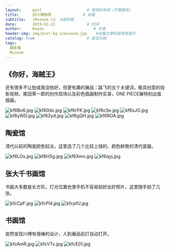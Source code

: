 ```yaml
---
layout:     post                    # 使用的布局（不需要改）
title:      四川博物院              # 标题 
subtitle:   iMuseum（1） #副标题
date:       2019-02-22              # 时间
author:     Keyon                      # 作者
header-img: img/post-bg-scmuseum.jpg    #这篇文章标题背景图片
catalog: true                       # 是否归档
tags:
  摄影集
  Museum
---
```


## 《你好，海贼王》
还有很多不让拍或我没拍好，但更有趣的展品：路飞的五个关键词，极具创意的投影视频，尾田荣一郎的创作现场以及彩色插画制作实录，ONE PIECE展特别出版插画。

![kf6Bo6.jpg](https://s2.ax1x.com/2019/02/22/kf6Bo6.jpg)
![kf60dx.jpg](https://s2.ax1x.com/2019/02/22/kf60dx.jpg)
![kf6rFK.jpg](https://s2.ax1x.com/2019/02/22/kf6rFK.jpg)
![kf6cSe.jpg](https://s2.ax1x.com/2019/02/22/kf6cSe.jpg)
![kf6sJO.jpg](https://s2.ax1x.com/2019/02/22/kf6sJO.jpg)
![kf6yWD.jpg](https://s2.ax1x.com/2019/02/22/kf6yWD.jpg)
![kf62yd.jpg](https://s2.ax1x.com/2019/02/22/kf62yd.jpg)
![kf6gQH.jpg](https://s2.ax1x.com/2019/02/22/kf6gQH.jpg)
![kf6ROA.jpg](https://s2.ax1x.com/2019/02/22/kf6ROA.jpg)

## 陶瓷馆
清代以前的陶瓷颜色较淡，这里选了几个比较上镜的、颜色鲜艳的清代瓷器。

![kf6LOs.jpg](https://s2.ax1x.com/2019/02/22/kf6LOs.jpg)
![kf6HSg.jpg](https://s2.ax1x.com/2019/02/22/kf6HSg.jpg)
![kf6Xmn.jpg](https://s2.ax1x.com/2019/02/22/kf6Xmn.jpg)
![kf6qyj.jpg](https://s2.ax1x.com/2019/02/22/kf6qyj.jpg)

## 张大千书画馆
书画大多数是长方形，灯光位置也使手机不容易拍好出好照片，这里随手拍了几张。

![kfcCpF.jpg](https://s2.ax1x.com/2019/02/22/kfcCpF.jpg)
![kfcPl4.jpg](https://s2.ax1x.com/2019/02/22/kfcPl4.jpg)
![kfcpfU.jpg](https://s2.ax1x.com/2019/02/22/kfcpfU.jpg)

## 书画馆
突然发现川博有很棒的设计，人到展品前灯自动打开。

![kfcAmR.jpg](https://s2.ax1x.com/2019/02/22/kfcAmR.jpg)
![kfcVTx.jpg](https://s2.ax1x.com/2019/02/22/kfcVTx.jpg)
![kfcE01.jpg](https://s2.ax1x.com/2019/02/22/kfcE01.jpg)